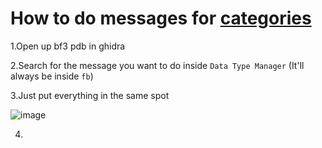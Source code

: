 # How to do messages for [categories](https://github.com/Twig6943/ProjectOutlawn/blob/main/GhidraNotes/BreeMsgs/Categories.h)

1.Open up bf3 pdb in ghidra

2.Search for the message you want to do inside `Data Type Manager` (It'll always be inside `fb`)

3.Just put everything in the same spot

![image](https://github.com/user-attachments/assets/c56cfd5e-0d5b-4a69-84cf-071461ef13f8)

4.
